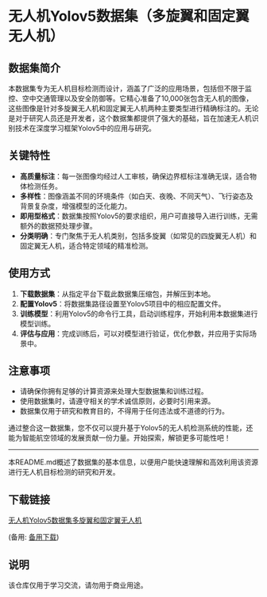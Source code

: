 # 无人机Yolov5数据集（多旋翼和固定翼无人机）

## 数据集简介

本数据集专为无人机目标检测而设计，涵盖了广泛的应用场景，包括但不限于监控、空中交通管理以及安全防御等。它精心准备了10,000张包含无人机的图像，这些图像是针对多旋翼无人机和固定翼无人机两种主要类型进行精确标注的。无论是对于研究人员还是开发者，这个数据集都提供了强大的基础，旨在加速无人机识别技术在深度学习框架Yolov5中的应用与研究。

## 关键特性

- **高质量标注**：每一张图像均经过人工审核，确保边界框标注准确无误，适合物体检测任务。
- **多样性**：图像涵盖不同的环境条件（如白天、夜晚、不同天气）、飞行姿态及背景复杂度，增强模型的泛化能力。
- **即用型格式**：数据集按照Yolov5的要求组织，用户可直接导入进行训练，无需额外的数据预处理步骤。
- **分类明确**：专门聚焦于无人机类别，包括多旋翼（如常见的四旋翼无人机）和固定翼无人机，适合特定领域的精准检测。

## 使用方式

1. **下载数据集**：从指定平台下载此数据集压缩包，并解压到本地。
2. **配置Yolov5**：将数据集路径设置至Yolov5项目中的相应配置文件。
3. **训练模型**：利用Yolov5的命令行工具，启动训练程序，开始利用本数据集进行模型训练。
4. **评估与应用**：完成训练后，可以对模型进行验证，优化参数，并应用于实际场景中。

## 注意事项

- 请确保你拥有足够的计算资源来处理大型数据集和训练过程。
- 使用数据集时，请遵守相关的学术诚信原则，必要时引用来源。
- 数据集仅用于研究和教育目的，不得用于任何违法或不道德的行为。

通过整合这一数据集，您不仅可以提升基于Yolov5的无人机检测系统的性能，还能为智能航空领域的发展贡献一份力量。开始探索，解锁更多可能性吧！

---

本README.md概述了数据集的基本信息，以便用户能快速理解和高效利用该资源进行无人机目标检测的研究和开发。

## 下载链接
[无人机Yolov5数据集多旋翼和固定翼无人机](https://pan.quark.cn/s/7893fa8d5bc3) 

(备用: [备用下载](https://pan.baidu.com/s/1rGB81oy4WCTAtIr_inqA8w?pwd=1234))

## 说明

该仓库仅用于学习交流，请勿用于商业用途。
